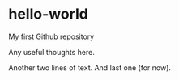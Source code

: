 # hello-world

My first Github repository

Any useful thoughts here.

Another two lines of text.
And last one (for now).
